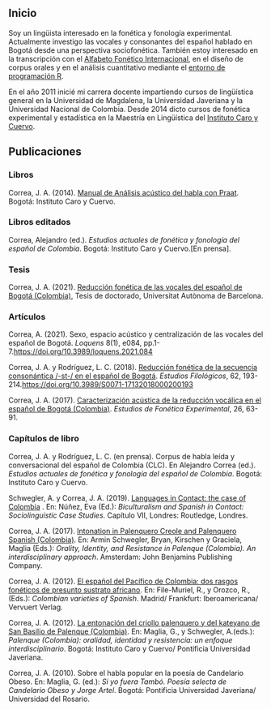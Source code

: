 ## Inicio

Soy un lingüista interesado en la fonética y fonología experimental. Actualmente investigo las vocales y consonantes del español hablado en Bogotá desde una perspectiva sociofonética. También estoy interesado en la transcripción con el [Alfabeto Fonético Internacional](https://www.internationalphoneticassociation.org/content/ipa-chart), en el diseño de corpus orales y en el análisis cuantitativo mediante el [entorno de programación R](https://www.r-project.org/).

En el año 2011 inicié mi carrera docente impartiendo cursos de lingüística general en la Universidad de Magdalena, la Universidad Javeriana y la Universidad Nacional de Colombia. Desde 2014 dicto cursos de fonética experimental y estadística en la Maestría en Lingüística del [Instituto Caro y Cuervo](https://www.caroycuervo.gov.co/).


## Publicaciones


### Libros

Correa, J. A. (2014). [Manual de Análisis acústico del habla con Praat](http://bibliotecadigital.caroycuervo.gov.co/998/). Bogotá: Instituto Caro y Cuervo.

### Libros editados

Correa, Alejandro (ed.). _Estudios actuales de fonética y fonología del español de Colombia_. Bogotá: Instituto Caro y Cuervo.[En prensa].

### Tesis

Correa, J. A. (2021). [Reducción fonética de las vocales del español de Bogotá (Colombia)](http://hdl.handle.net/10803/673154), Tesis de doctorado, Universitat Autònoma de Barcelona.

### Artículos

Correa, A. (2021). Sexo, espacio acústico y centralización de las vocales del español de Bogotá. _Loquens_ 8(1), e084, pp.1-7.https://doi.org/10.3989/loquens.2021.084

Correa, J. A. y Rodríguez, L. C. (2018). [Reducción fonética de la secuencia consonántica /-st-/ en el español de Bogotá](https://dx.doi.org/10.4067/S0071-17132018000200193). _Estudios Filológicos_, 62, 193-214.https://doi.org/10.3989/S0071-17132018000200193

Correa, J. A. (2017). [Caracterización acústica de la reducción vocálica en el español de Bogotá (Colombia)](https://www.ub.edu/journalofexperimentalphonetics/pdf-articles/XXVI-06-JACorrea.pdf). _Estudios de Fonética Experimental_, 26, 63-91.


### Capítulos de libro

Correa, J. A. y Rodríguez, L. C. (en prensa). Corpus de habla leída y conversacional del español de Colombia (CLC). En Alejandro Correa (ed.). _Estudios actuales de fonética y fonología del español de Colombia_. Bogotá: Instituto Caro y Cuervo.

Schwegler, A. y Correa, J. A. (2019). [Languages in Contact: the case of Colombia](https://www.taylorfrancis.com/chapters/edit/10.4324/9781315100357-8/languages-contact-armin-schwegler-jos%C3%A9-alejandro-correa) . En: Núñez, Eva (Ed.): _Biculturalism and Spanish in Contact: Sociolinguistic Case Studies_. Capítulo VII, Londres: Routledge, Londres.

Correa, J. A. (2017). [Intonation in Palenquero Creole and Palenquero Spanish (Colombia)](https://benjamins.com/catalog/coll.54.06cor). En: Armin Schwegler, Bryan, Kirschen y Graciela, Maglia (Eds.): _Orality, Identity, and Resistance in Palenque (Colombia). An interdisciplinary approach_. Amsterdam: John Benjamins Publishing Company.

Correa, J. A. (2012). [El español del Pacífico de Colombia: dos rasgos fonéticos de presunto sustrato africano](https://doi.org/10.31819/9783954870196). En: File-Muriel, R., y Orozco, R., (Eds.): _Colombian varieties of Spanish_. Madrid/ Frankfurt: Iberoamericana/ Vervuert Verlag.

Correa, J. A. (2012). [La entonación del criollo palenquero y del kateyano de San Basilio de Palenque (Colombia)](http://bibliotecadigital.caroycuervo.gov.co/918/). En: Maglia, G., y Schwegler, A.(eds.): _Palenque (Colombia): oralidad, identidad y resistencia: un enfoque interdisciplinario_. Bogotá: Instituto Caro y Cuervo/ Pontificia Universidad Javeriana.

Correa, J. A. (2010). Sobre el habla popular en la poesía de Candelario Obeso. En: Maglia, G. (ed.): _Si yo fuera Tambó. Poesía selecta de Candelario Obeso y Jorge Artel_. Bogotá: Pontificia Universidad Javeriana/ Universidad del Rosario.





